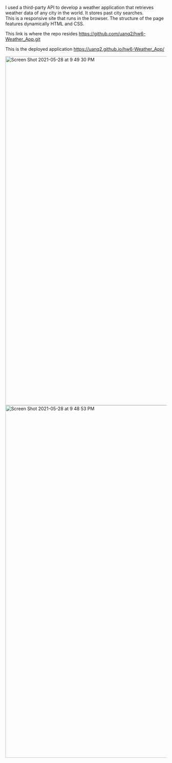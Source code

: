I used a third-party API to develop a weather application that retrieves weather data of any city in the world. It stores past city searches.  
This is a responsive site that runs in the browser. The structure of the page features dynamically HTML and CSS.

This link is where the repo resides https://github.com/uanq2/hw6-Weather_App.git

This is the deployed application https://uanq2.github.io/hw6-Weather_App/

<img width="1089" alt="Screen Shot 2021-05-28 at 9 49 30 PM" src="https://user-images.githubusercontent.com/68913478/120056170-2cdac580-c000-11eb-8a75-774312312efe.png">
<img width="1100" alt="Screen Shot 2021-05-28 at 9 48 53 PM" src="https://user-images.githubusercontent.com/68913478/120056179-3106e300-c000-11eb-99b9-90b9daeabae2.png">

